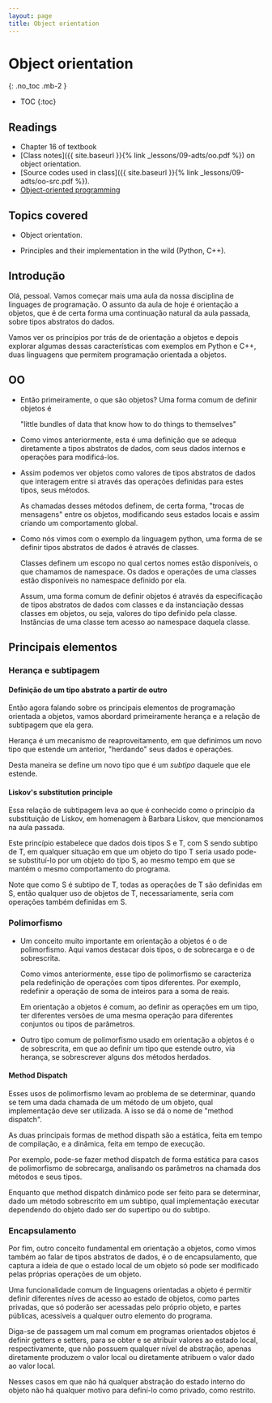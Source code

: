 ```yaml
---
layout: page
title: Object orientation
---
```


# Object orientation
{: .no_toc .mb-2 }

- TOC
{:toc}

## Readings

- Chapter 16 of textbook
- [Class notes]({{ site.baseurl }}{% link _lessons/09-adts/oo.pdf %}) on object orientation.
- [Source codes used in class]({{ site.baseurl }}{% link _lessons/09-adts/oo-src.pdf %}).
- [Object-oriented programming](http://en.wikipedia.org/wiki/Object-oriented_programming)

## Topics covered

- Object orientation.

- Principles and their implementation in the wild (Python, C++).

## Introdução

Olá, pessoal. Vamos começar mais uma aula da nossa disciplina de linguages
de programação. O assunto da aula de hoje é orientação a objetos, que é de
certa forma uma continuação natural da aula passada, sobre tipos abstratos
do dados.

Vamos ver os princípios por trás de de orientação a objetos e depois
explorar algumas dessas características com exemplos em Python e C++, duas
linguagens que permitem programação orientada a objetos.

## OO

- Então primeiramente, o que são objetos? Uma forma comum de definir objetos é

  "little bundles of data that know how to do things to themselves"

- Como vimos anteriormente, esta é uma definição que se adequa diretamente a
  tipos abstratos de dados, com seus dados internos e operações para
  modificá-los.

- Assim podemos ver objetos como valores de tipos abstratos de dados que
  interagem entre si através das operações definidas para estes tipos, seus
  métodos.

  As chamadas desses métodos definem, de certa forma, "trocas de mensagens"
  entre os objetos, modificando seus estados locais e assim criando um
  comportamento global.

- Como nós vimos com o exemplo da linguagem python, uma forma de se definir
  tipos abstratos de dados é através de classes.

  Classes definem um escopo no qual certos nomes estão disponíveis, o que
  chamamos de namespace. Os dados e operações de uma classes estão disponíveis
  no namespace definido por ela.

  Assum, uma forma comum de definir objetos é através da especificação de
  tipos abstratos de dados com classes e da instanciação dessas classes em
  objetos, ou seja, valores do tipo definido pela classe. Instâncias de uma
  classe tem acesso ao namespace daquela classe.

## Principais elementos

### Herança e subtipagem

#### Definição de um tipo abstrato a partir de outro

Então agora falando sobre os principais elementos de programação orientada
a objetos, vamos abordard primeiramente herança e a relação de subtipagem
que ela gera.

Herança é um mecanismo de reaproveitamento, em que definimos um novo tipo
que estende um anterior, "herdando" seus dados e operações.

Desta maneira se define um novo tipo que é um _subtipo_ daquele que ele
estende.

#### Liskov's substitution principle

Essa relação de subtipagem leva ao que é conhecido como o princípio da
substituição de Liskov, em homenagem à Barbara Liskov, que mencionamos na
aula passada.

Este princípio estabelece que dados dois tipos S e T, com S sendo subtipo
de T, em qualquer situação em que um objeto do tipo T seria usado pode-se
substituí-lo por um objeto do tipo S, ao mesmo tempo em que se mantém o
mesmo comportamento do programa.

Note que como S é subtipo de T, todas as operações de T são definidas em
S, então qualquer uso de objetos de T, necessariamente, seria com
operações também definidas em S.

### Polimorfismo

- Um conceito muito importante em orientação a objetos é o de
  polimorfismo. Aqui vamos destacar dois tipos, o de sobrecarga e o de
  sobrescrita.

  Como vimos anteriormente, esse tipo de polimorfismo se caracteriza pela
  redefinição de operações com tipos diferentes. Por exemplo, redefinir a
  operação de soma de inteiros para a soma de reais.

  Em orientação a objetos é comum, ao definir as operações em um tipo, ter
  diferentes versões de uma mesma operação para diferentes conjuntos ou
  tipos de parâmetros.

- Outro tipo comum de polimorfismo usado em orientação a objetos é o de
  sobrescrita, em que ao definir um tipo que estende outro, via herança, se
  sobrescrever alguns dos métodos herdados.

#### Method Dispatch

Esses usos de polimorfismo levam ao problema de se determinar, quando se
tem uma dada chamada de um método de um objeto, qual implementação deve
ser utilizada. A isso se dá o nome de "method dispatch".

As duas principais formas de method dispath são a estática, feita em tempo
de compilação, e a dinâmica, feita em tempo de execução.

Por exemplo, pode-se fazer method dispatch de forma estática para casos de
polimorfismo de sobrecarga, analisando os parâmetros na chamada dos
métodos e seus tipos.

Enquanto que method dispatch dinâmico pode ser feito para se determinar,
dado um método sobrescrito em um subtipo, qual implementação executar
dependendo do objeto dado ser do supertipo ou do subtipo.

### Encapsulamento

Por fim, outro conceito fundamental em orientação a objetos, como vimos
também ao falar de tipos abstratos de dados, é o de encapsulamento, que
captura a ideia de que o estado local de um objeto só pode ser modificado
pelas próprias operações de um objeto.

Uma funcionalidade comum de linguagens orientadas a objeto é permitir
definir diferentes níves de acesso ao estado de objetos, como partes
privadas, que só poderão ser acessadas pelo próprio objeto, e partes
públicas, acessíveis a qualquer outro elemento do programa.

Diga-se de passagem um mal comum em programas orientados objetos é definir
getters e setters, para se obter e se atribuir valores ao estado local,
respectivamente, que não possuem qualquer nível de abstração, apenas
diretamente produzem o valor local ou diretamente atribuem o valor dado ao
valor local.

Nesses casos em que não há qualquer abstração do estado interno do objeto
não há qualquer motivo para definí-lo como privado, como restrito.
